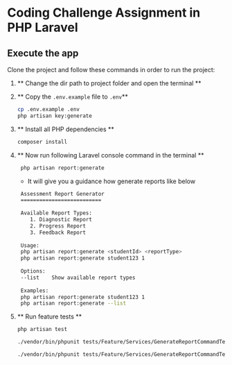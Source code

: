 # Coding Challenge Assignment in PHP Laravel

## Execute the app

Clone the project and follow these commands in order to run the project:

1. ** Change the dir path to project folder and open the terminal **

2. ** Copy the `.env.example` file to `.env`**

     ```bash
     cp .env.example .env
     php artisan key:generate
     ```

3. ** Install all PHP dependencies **
     ```bash
    composer install
    ```

4. ** Now run following Laravel console command in the terminal **
    
   ```bash
    php artisan report:generate
    ```
   
   - It will give you a guidance how generate reports like below
   ```bash
    Assessment Report Generator
    ==========================
    
    Available Report Types:
       1. Diagnostic Report
       2. Progress Report
       3. Feedback Report
    
    Usage:
    php artisan report:generate <studentId> <reportType>
    php artisan report:generate student123 1
    
    Options:
    --list    Show available report types
    
    Examples:
    php artisan report:generate student123 1
    php artisan report:generate --list

    ```
5. ** Run feature tests **
     ```bash
    php artisan test
   
    ./vendor/bin/phpunit tests/Feature/Services/GenerateReportCommandTest.php
   
    ./vendor/bin/phpunit tests/Feature/Services/GenerateReportCommandTest.php --filter <test_function_name>
    ```
